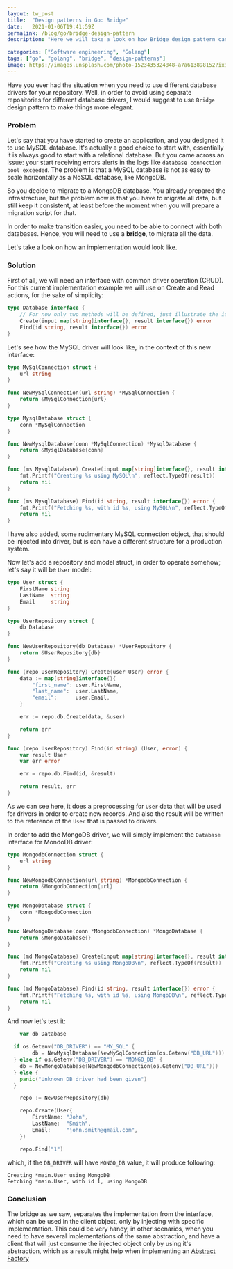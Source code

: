 ```yaml
---
layout: tw_post
title:  "Design patterns in Go: Bridge"
date:   2021-01-06T19:41:59Z
permalink: /blog/go/bridge-design-pattern
description: "Here we will take a look on how Bridge design pattern can be implemented and used"

categories: ["Software engineering", "Golang"]
tags: ["go", "golang", "bridge", "design-patterns"]
image: https://images.unsplash.com/photo-1523435324848-a7a613898152?ixid=MXwxMjA3fDB8MHxwaG90by1wYWdlfHx8fGVufDB8fHw%3D&ixlib=rb-1.2.1&auto=format&fit=crop&w=1800&h=550&q=80
---
```



Have you ever had the situation when you need to use different database drivers for your repository. Well, in order to avoid using separate repositories for different database drivers, I would suggest to use `Bridge` design pattern to make things more elegant.

### Problem

Let's say that you have started to create an application, and you designed it to use MySQL database. It's actually a good choice to start with, essentially it is always good to start with a relational database. But you came across an issue: your start receiving errors alerts in the logs like `database connection pool exceeded`. The problem is that a MySQL database is not as easy to scale horizontally as a NoSQL database, like MongoDB.

So you decide to migrate to a MongoDB database. You already prepared the infrastracture, but the problem now is that you have to migrate all data, but still keep it consistent, at least before the moment when you will prepare a migration script for that.

In order to make transition easier, you need to be able to connect with both databases. Hence, you will need to use a **bridge**, to migrate all the data.

Let's take a look on how an implementation would look like.

### Solution

First of all, we will need an interface with common driver operation (CRUD). For this current implementation example we will use on Create and Read actions, for the sake of simplicity:

```go
type Database interface {
	// For now only two methods will be defined, just illustrate the idea
	Create(input map[string]interface{}, result interface{}) error
	Find(id string, result interface{}) error
}
```



Let's see how the MySQL driver will look like, in the context of this new interface:

```go
type MySqlConnection struct {
	url string
}

func NewMySqlConnection(url string) *MySqlConnection {
	return &MySqlConnection{url}
}

type MysqlDatabase struct {
	conn *MySqlConnection
}

func NewMysqlDatabase(conn *MySqlConnection) *MysqlDatabase {
	return &MysqlDatabase{conn}
}

func (ms MysqlDatabase) Create(input map[string]interface{}, result interface{}) error {
	fmt.Printf("Creating %s using MySQL\n", reflect.TypeOf(result))
	return nil
}

func (ms MysqlDatabase) Find(id string, result interface{}) error {
	fmt.Printf("Fetching %s, with id %s, using MySQL\n", reflect.TypeOf(result), id)
	return nil
}

```


I have also added, some rudimentary MySQL connection object, that should be injected into driver, but is can have a different structure for a production system.

Now let's add a repository and model struct, in order to operate somehow; let's say it will be `User` model:

```go
type User struct {
	FirstName string
	LastName  string
	Email     string
}

type UserRepository struct {
	db Database
}

func NewUserRepository(db Database) *UserRepository {
	return &UserRepository{db}
}

func (repo UserRepository) Create(user User) error {
	data := map[string]interface{}{
		"first_name": user.FirstName,
		"last_name":  user.LastName,
		"email":      user.Email,
	}

	err := repo.db.Create(data, &user)

	return err
}

func (repo UserRepository) Find(id string) (User, error) {
	var result User
	var err error

	err = repo.db.Find(id, &result)

	return result, err
}
```


As we can see here, it does a preprocessing for `User` data that will be used for drivers in order to create new records. And also the result will be written to the reference of the `User` that is passed to drivers.

In order to add the MongoDB driver, we will simply implement the `Database` interface for MondoDB driver:

```go
type MongodbConnection struct {
	url string
}

func NewMongodbConnection(url string) *MongodbConnection {
	return &MongodbConnection{url}
}

type MongoDatabase struct {
	conn *MongodbConnection
}

func NewMongoDatabase(conn *MongodbConnection) *MongoDatabase {
	return &MongoDatabase{}
}

func (md MongoDatabase) Create(input map[string]interface{}, result interface{}) error {
	fmt.Printf("Creating %s using MongoDB\n", reflect.TypeOf(result))
	return nil
}

func (md MongoDatabase) Find(id string, result interface{}) error {
	fmt.Printf("Fetching %s, with id %s, using MongoDB\n", reflect.TypeOf(result), id)
	return nil
}
```


And now let's test it:

```go
	var db Database

  if os.Getenv("DB_DRIVER") == "MY_SQL" {
		db = NewMysqlDatabase(NewMySqlConnection(os.Getenv("DB_URL")))
  } else if os.Getenv("DB_DRIVER") == "MONGO_DB" {
    db = NewMongoDatabase(NewMongodbConnection(os.Getenv("DB_URL")))
  } else {
    panic("Unknown DB driver had been given")
  }

	repo := NewUserRepository(db)

	repo.Create(User{
		FirstName: "John",
		LastName:  "Smith",
		Email:     "john.smith@gmail.com",
	})

	repo.Find("1")
```

which, if the `DB_DRIVER` will have `MONGO_DB` value, it will produce following:

```
Creating *main.User using MongoDB
Fetching *main.User, with id 1, using MongoDB
```



### Conclusion

The bridge as we saw, separates the implementation from the interface, which can be used in the client object, only by injecting with specific implementation. This could be very handy, in other scenarios, when you need to have several implementations of the same abstraction, and have a client that will just consume the injected object only by using it's abstraction, which as a result might help when implementing an [Abstract Factory](/blog/go/abstract-factory-pattern)

